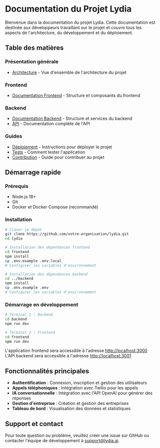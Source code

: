 # Documentation du Projet Lydia

Bienvenue dans la documentation du projet Lydia. Cette documentation est destinée aux développeurs travaillant sur le projet et couvre tous les aspects de l'architecture, du développement et du déploiement.

## Table des matières

### Présentation générale
- [Architecture](./architecture/README.md) - Vue d'ensemble de l'architecture du projet

### Frontend
- [Documentation Frontend](./frontend/README.md) - Structure et composants du frontend

### Backend
- [Documentation Backend](./backend/README.md) - Structure et services du backend
- [API](./api/README.md) - Documentation complète de l'API

### Guides
- [Déploiement](./deployment/README.md) - Instructions pour déployer le projet
- [Tests](./testing/README.md) - Comment tester l'application
- [Contribution](./CONTRIBUTING.md) - Guide pour contribuer au projet

## Démarrage rapide

### Prérequis
- Node.js 18+
- Git
- Docker et Docker Compose (recommandé)

### Installation

```bash
# Cloner le dépôt
git clone https://github.com/votre-organisation/lydia.git
cd lydia

# Installation des dépendances frontend
cd frontend
npm install
cp .env.example .env.local
# Configurer les variables d'environnement

# Installation des dépendances backend
cd ../backend
npm install
cp .env.example .env
# Configurer les variables d'environnement
```

### Démarrage en développement

```bash
# Terminal 1 : Backend
cd backend
npm run dev

# Terminal 2 : Frontend
cd frontend
npm run dev
```

L'application frontend sera accessible à l'adresse [http://localhost:3000](http://localhost:3000)  
L'API backend sera accessible à l'adresse [http://localhost:3001](http://localhost:3001)

## Fonctionnalités principales

- **Authentification** : Connexion, inscription et gestion des utilisateurs
- **Appels téléphoniques** : Intégration avec Twilio pour les appels
- **IA conversationnelle** : Intégration avec l'API OpenAI pour générer des réponses
- **Gestion d'entreprise** : Création et gestion des entreprises
- **Tableau de bord** : Visualisation des données et statistiques

## Support et contact

Pour toute question ou problème, veuillez créer une issue sur GitHub ou contacter l'équipe de développement à [support@lydia.ai](mailto:support@lydia.ai). 